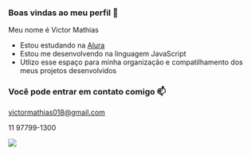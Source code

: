 ### Boas vindas ao meu perfil 💙

Meu nome é Victor Mathias

- Estou estudando na [Alura](https://www.alura.com.br)
- Estou me desenvolvendo na linguagem JavaScript
- Utlizo esse espaço para minha organização e compatilhamento dos meus projetos desenvolvidos

### Você pode entrar em contato comigo 📫

victormathias018@gmail.com

11 97799-1300

![](https://media1.tenor.com/m/MH2ilp4rpuAAAAAd/aot-aot-eye.gif)
